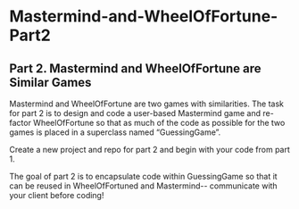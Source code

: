 # Mastermind-and-WheelOfFortune-Part2

   ## Part 2. Mastermind and WheelOfFortune are Similar Games

Mastermind and WheelOfFortune are two games with similarities. The task for part 2 is to design and code a user-based Mastermind game and re-factor WheelOfFortune so that as much of the code as possible for the two games is placed in a superclass named “GuessingGame”.

Create a new project and repo for part 2 and begin with your code from part 1.

The goal of part 2 is to encapsulate code within GuessingGame so that it can be reused in WheelOfFortuned and Mastermind-- communicate with your client before coding!
